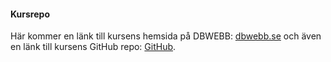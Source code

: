 #### Kursrepo

Här kommer en länk till kursens hemsida på DBWEBB: [dbwebb.se](https://dbwebb.se/kurser/ramverk1-v2) och även en länk till kursens GitHub repo: [GitHub](https://github.com/dbwebb-se/ramverk1).
